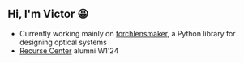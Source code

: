 ## Hi, I'm Victor 😀

* Currently working mainly on [torchlensmaker](https://github.com/fouronnes/torchlensmaker), a Python library for designing optical systems
* [Recurse Center](https://www.recurse.com/) alumni W1'24

<!--
**fouronnes/fouronnes** is a ✨ _special_ ✨ repository because its `README.md` (this file) appears on your GitHub profile.

Here are some ideas to get you started:

- 🔭 I’m currently working on ...
- 🌱 I’m currently learning ...
- 👯 I’m looking to collaborate on ...
- 🤔 I’m looking for help with ...
- 💬 Ask me about ...
- 📫 How to reach me: ...
- 😄 Pronouns: ...
- ⚡ Fun fact: ...
-->
